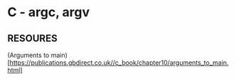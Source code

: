 # C - argc, argv
 
## RESOURES
 
(Arguments to main)[https://publications.gbdirect.co.uk//c_book/chapter10/arguments_to_main.html]
